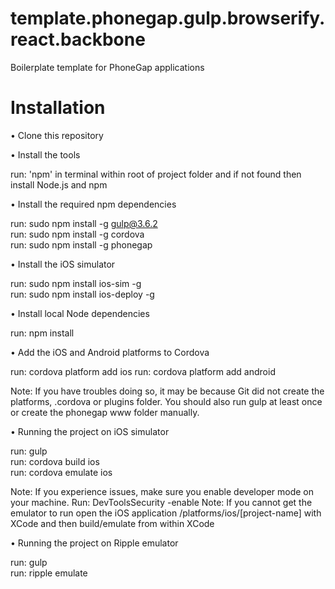 # template.phonegap.gulp.browserify.react.backbone
Boilerplate template for PhoneGap applications

# Installation

• Clone this repository

• Install the tools

run: 'npm' in terminal within root of project folder and if not found then install Node.js and npm

• Install the required npm dependencies

run: sudo npm install -g gulp@3.6.2<br/>
run: sudo npm install -g cordova<br/>
run: sudo npm install -g phonegap

• Install the iOS simulator

run: sudo npm install ios-sim -g<br/>
run: sudo npm install ios-deploy -g

• Install local Node dependencies

run: npm install

• Add the iOS and Android platforms to Cordova

run: cordova platform add ios
run: cordova platform add android

Note: If you have troubles doing so, it may be because Git did not create the platforms, .cordova or plugins folder. You should also run gulp at least once or create the phonegap www folder manually.

• Running the project on iOS simulator

run: gulp<br/>
run: cordova build ios<br/>
run: cordova emulate ios

Note: If you experience issues, make sure you enable developer mode on your machine. Run: DevToolsSecurity -enable Note: If you cannot get the emulator to run open the iOS application /platforms/ios/[project-name] with XCode and then build/emulate from within XCode

• Running the project on Ripple emulator

run: gulp<br/>
run: ripple emulate

